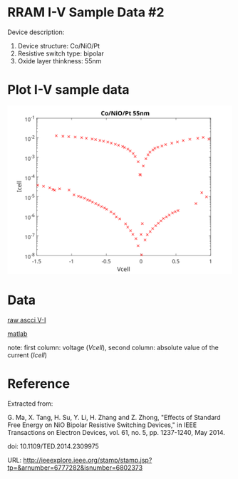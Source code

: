 # RRAM I-V Sample Data #2

Device description:
1. Device structure: Co/NiO/Pt 
2. Resistive switch type: bipolar
3. Oxide layer thinkness: 55nm


# Plot I-V sample data

![i-v](i-v-2.svg)


# Data

[raw ascci V-I ](i-v-2.csv)

[matlab](i-v-2.mat)

note: first column: voltage (*Vcell*), second column: absolute value of the current (*Icell*)

# Reference

Extracted from:

G. Ma, X. Tang, H. Su, Y. Li, H. Zhang and Z. Zhong, "Effects of Standard Free Energy on NiO Bipolar Resistive Switching Devices," in IEEE Transactions on Electron Devices, vol. 61, no. 5, pp. 1237-1240, May 2014.

doi: 10.1109/TED.2014.2309975

URL: http://ieeexplore.ieee.org/stamp/stamp.jsp?tp=&arnumber=6777282&isnumber=6802373

